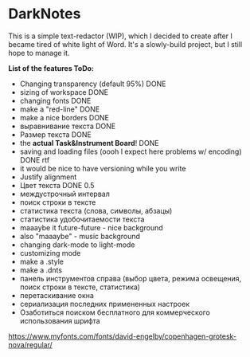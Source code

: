 # DarkNotes

This is a simple text-redactor (WIP), which I decided to create after I became tired of white light of Word. It's a slowly-build project, but I still hope to manage it.

**List of the features ToDo:**
- Changing transparency (default 95%) DONE
- sizing of workspace DONE
- changing fonts DONE
- make a "red-line" DONE
- make a nice borders DONE
- выравнивание текста DONE
- Размер текста DONE
- the **actual Task&Instrument Board**! DONE
- saving and loading files (oooh I expect here problems w/ encoding) DONE rtf
- it would be nice to have versioning while you write
- Justify alignment
- Цвет текста DONE 0.5
- междустрочный интервал
- поиск строки в тексте
- статистика текста (слова, символы, абзацы)
- статистика удобочитаемости текста
- maaaybe it future-future - nice background
- also "maaaybe" - music background
- changing dark-mode to light-mode
- customizing mode
- make a .style
- make a .dnts
- панель инструментов справа (выбор цвета, режима освещения, поиск строки в тексте, статистика)
- перетаскивание окна
- сериализация последних примененных настроек
- Озаботиться поиском бесплатного для коммерческого использования шрифта

https://www.myfonts.com/fonts/david-engelby/copenhagen-grotesk-nova/regular/
